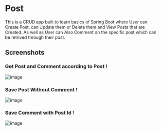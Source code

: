 # Post
This is a CRUD app built to learn basics of Spring Boot where User can Create Post, can Update them or Delete them and View Posts that are Created. 
As well as User can Also Comment on the specific post which can be retrived through their post.
## Screenshots
### Get Post and Comment according to Post !
![image](https://github.com/adityadahal/Post/assets/107999400/bfff1538-99f7-4260-832c-a64ff9110234)

### Save Post Without Comment !
![image](https://github.com/adityadahal/Post/assets/107999400/d91e95e6-addc-45b6-b753-089468e07b82)

### Save Comment with Post Id !
![image](https://github.com/adityadahal/Post/assets/107999400/2e2af537-cd09-4667-908f-9d03d0c3f4eb)





